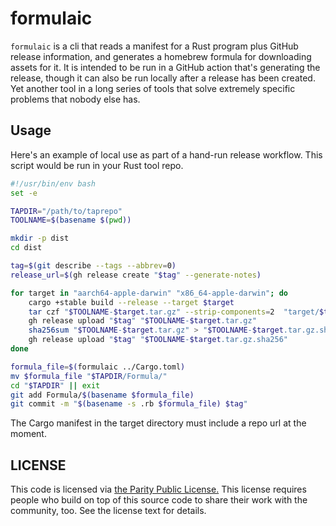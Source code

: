 # formulaic

`formulaic` is a cli that reads a manifest for a Rust program plus GitHub release information, and generates a homebrew formula for downloading assets for it. It is intended to be run in a GitHub action that's generating the release, though it can also be run locally after a release has been created. Yet another tool in a long series of tools that solve extremely specific problems that nobody else has.

## Usage

Here's an example of local use as part of a hand-run release workflow. This script would be run in your Rust tool repo.

```bash
#!/usr/bin/env bash
set -e

TAPDIR="/path/to/taprepo"
TOOLNAME=$(basename $(pwd))

mkdir -p dist
cd dist

tag=$(git describe --tags --abbrev=0)
release_url=$(gh release create "$tag" --generate-notes)

for target in "aarch64-apple-darwin" "x86_64-apple-darwin"; do
	cargo +stable build --release --target $target
	tar czf "$TOOLNAME-$target.tar.gz" --strip-components=2  "target/$target/release/$TOOLNAME"
	gh release upload "$tag" "$TOOLNAME-$target.tar.gz"
	sha256sum "$TOOLNAME-$target.tar.gz" > "$TOOLNAME-$target.tar.gz.sha256"
	gh release upload "$tag" "$TOOLNAME-$target.tar.gz.sha256"
done

formula_file=$(formulaic ../Cargo.toml)
mv $formula_file "$TAPDIR/Formula/"
cd "$TAPDIR" || exit
git add Formula/$(basename $formula_file)
git commit -m "$(basename -s .rb $formula_file) $tag"
```

The Cargo manifest in the target directory must include a repo url at the moment.

## LICENSE

This code is licensed via [the Parity Public License.](https://paritylicense.com) This license requires people who build on top of this source code to share their work with the community, too. See the license text for details.
